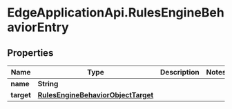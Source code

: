 # EdgeApplicationApi.RulesEngineBehaviorEntry

## Properties

Name | Type | Description | Notes
------------ | ------------- | ------------- | -------------
**name** | **String** |  | 
**target** | [**RulesEngineBehaviorObjectTarget**](RulesEngineBehaviorObjectTarget.md) |  | 


